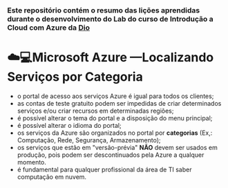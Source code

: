 ### Este repositório contém o resumo das lições aprendidas durante o desenvolvimento do Lab do curso de Introdução a Cloud com Azure da [Dio](dio.me)

# ☁️💻Microsoft Azure —Localizando Serviços por Categoria

* o portal de acesso aos serviços Azure é igual para todos os clientes;
* as contas de teste gratuito podem ser impedidas de criar determinados serviços e/ou criar recursos em determinadas regiões;
* é possível alterar o tema do portal e a disposição do menu principal;
* é possível alterar o idioma do portal;
* os serviços da Azure são organizados no portal por **categorias** (Ex,: Computação, Rede, Segurança, Armazenamento);
* os serviços que estão em "versão-prévia" **NÃO** devem ser usados em produção, pois podem ser descontinuados pela Azure a qualquer momento.
* é fundamental para qualquer profissional da área de TI saber computação em nuvem.
